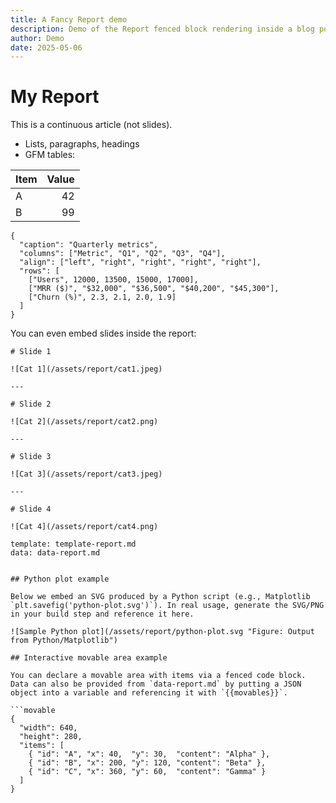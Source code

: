 ```yaml
---
title: A Fancy Report demo
description: Demo of the Report fenced block rendering inside a blog post.
author: Demo
date: 2025-05-06
---
```


# My Report

This is a continuous article (not slides).

- Lists, paragraphs, headings
- GFM tables:

| Item | Value |
| ---- | ----: |
| A    |    42 |
| B    |    99 |


```table_theme_vanilla
{
  "caption": "Quarterly metrics",
  "columns": ["Metric", "Q1", "Q2", "Q3", "Q4"],
  "align": ["left", "right", "right", "right", "right"],
  "rows": [
    ["Users", 12000, 13500, 15000, 17000],
    ["MRR ($)", "$32,000", "$36,500", "$40,200", "$45,300"],
    ["Churn (%)", 2.3, 2.1, 2.0, 1.9]
  ]
}
```

You can even embed slides inside the report:

```markdown:marp
# Slide 1

![Cat 1](/assets/report/cat1.jpeg)

---

# Slide 2

![Cat 2](/assets/report/cat2.png)

---

# Slide 3

![Cat 3](/assets/report/cat3.jpeg)

---

# Slide 4

![Cat 4](/assets/report/cat4.png)
```


```report-merge
template: template-report.md
data: data-report.md
```

```markdown:report

## Python plot example

Below we embed an SVG produced by a Python script (e.g., Matplotlib `plt.savefig('python-plot.svg')`). In real usage, generate the SVG/PNG in your build step and reference it here.

![Sample Python plot](/assets/report/python-plot.svg "Figure: Output from Python/Matplotlib")

## Interactive movable area example

You can declare a movable area with items via a fenced code block. Data can also be provided from `data-report.md` by putting a JSON object into a variable and referencing it with `{{movables}}`.

```movable
{
  "width": 640,
  "height": 280,
  "items": [
    { "id": "A", "x": 40,  "y": 30,  "content": "Alpha" },
    { "id": "B", "x": 200, "y": 120, "content": "Beta" },
    { "id": "C", "x": 360, "y": 60,  "content": "Gamma" }
  ]
}
```

